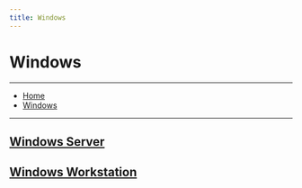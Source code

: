 ```yaml
---
title: Windows
---
```


# <a href="/" class="nav-button transform"><span></span></a>Windows

---

<nav class="breadcrumb is-medium" aria-label="breadcrumbs">
  <ul>
    <li><a href="/"><span class="icon is-small"><i class="fa fa-home"></i></span>Home<span></span></a></li>
    <li><a href="#"><span class="icon is-small"><i class="fa fa-windows"></i></span><span>Windows</span></a></li>
  </ul>
</nav>

---

## [Windows Server](/windows/windows-server)
## [Windows Workstation](/windows/windows-workstation)
